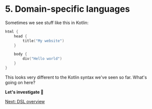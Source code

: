 # 5. Domain-specific languages
Sometimes we see stuff like this in Kotlin:

```kotlin
html {
    head {
        title("My website")
    }

    body {
        div("Hello world")
    }
}
```

This looks very different to the Kotlin syntax we've seen so far. What's going on here?

**Let's investigate 🔎**

[Next: DSL overview](05-01-dsl-overview.md)

